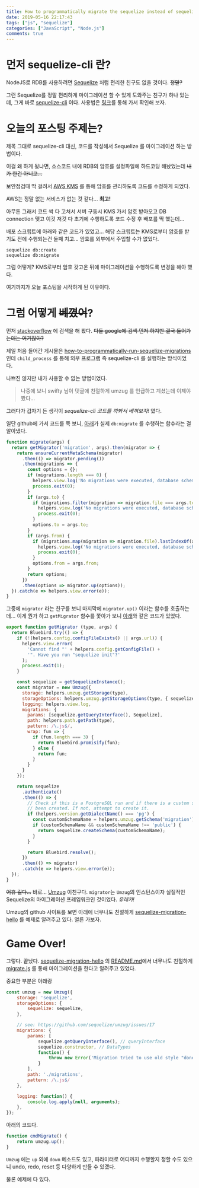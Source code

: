 ```yaml
---
title: How to programmatically migrate the sequelize instead of sequelize-cli
date: 2019-05-16 22:17:43
tags: ["js", "sequelize"]
categories: ["JavaScript", "Node.js"]
comments: true
---
```


# 먼저 sequelize-cli 란?

NodeJS로 RDB를 사용하려면 [Sequelize](http://docs.sequelizejs.com/) 처럼 편리한 친구도 없을 것이다. ~~정말?~~

그런 Sequelize를 정말 편리하게 마이그레이션 할 수 있게 도와주는 친구가 하나 있는데, 그게 바로 [sequelize-cli](https://github.com/sequelize/cli) 이다. 사용법은 [링크](http://docs.sequelizejs.com/manual/migrations.html)를 통해 가서 확인해 보자.



# 오늘의 포스팅 주제는?

제목 그대로 sequelize-cli 대신, 코드를 작성해서 Sequelize 를 마이그레이션 하는 방법이다.

이걸 왜 하게 됬냐면, 소스코드 내에 RDB의 암호를 설정파일에 하드코딩 해놨었는데 ~~내가 한건 아니고...~~

보안점검때 딱 걸려서 [AWS KMS](https://aws.amazon.com/ko/kms/) 를 통해 암호를 관리하도록 코드를 수정하게 되었다.

AWS는 정말 없는 서비스가 없는 것 같다... **최고!**

아무튼 그래서 코드 싹 다 고쳐서 서버 구동시 KMS 가서 암호 받아오고 DB connection 맺고 이것 저것 다 초기에 수행하도록 코드 수정 후 배포를 딱 했는데...

배포 스크립트에 아래와 같은 코드가 있었고... 해당 스크립트는 KMS로부터 암호를 받기도 전에 수행되는건 둘째 치고... 암호를 외부에서 주입할 수가 없었다.

```
sequelize db:create
sequelize db:migrate
```

그럼 어떻게? KMS로부터 암호 갖고온 뒤에 마이그레이션을 수행하도록 변경을 해야 했다.

여기까지가 오늘 포스팅을 시작하게 된 이유이다.


# 그럼 어떻게 ~~베꼈어~~?

먼저 [stackoverflow](https://stackoverflow.com/) 에 검색을 해 봤다. ~~다들 google에 검색 먼저 하지만 결국 들어가는데는 여기잖아?~~

제일 처음 들어간 게시물은 [how-to-programmatically-run-sequelize-migrations](https://stackoverflow.com/questions/30848530/how-to-programmatically-run-sequelize-migrations) 인데 `child_process` 를 통해 외부 프로그램 즉 sequelize-cli 를 실행하는 방식이었다.

나쁘진 않지만 내가 사용할 수 없는 방법이었다.

> 나중에 보니 swifty 님이 댓글에 친절하게 umzug 를 언급하고 계셨는데 이제야 봤다...

그러다가 갑자기 든 생각이 *sequelize-cli 코드를 까봐서 베껴보자!* 였다.

일단 github에 가서 코드를 쭉 보니, [아래](https://github.com/sequelize/cli/blob/master/src/commands/migrate.js#L39)가 실제 `db:migrate` 를 수행하는 함수라는 걸 알아냈다. 

```javascript
function migrate(args) {
  return getMigrator('migration', args).then(migrator => {
    return ensureCurrentMetaSchema(migrator)
      .then(() => migrator.pending())
      .then(migrations => {
        const options = {};
        if (migrations.length === 0) {
          helpers.view.log('No migrations were executed, database schema was already up to date.');
          process.exit(0);
        }
        if (args.to) {
          if (migrations.filter(migration => migration.file === args.to).length === 0) {
            helpers.view.log('No migrations were executed, database schema was already up to date.');
            process.exit(0);
          }
          options.to = args.to;
        }
        if (args.from) {
          if (migrations.map(migration => migration.file).lastIndexOf(args.from) === -1) {
            helpers.view.log('No migrations were executed, database schema was already up to date.');
            process.exit(0);
          }
          options.from = args.from;
        }
        return options;
      })
      .then(options => migrator.up(options));
  }).catch(e => helpers.view.error(e));
}
```

그중에 `migrator` 라는 친구를 보니 마지막에 `migrator.up()` 이라는 함수를 호출하는데... 이게 뭔가 하고 `getMigrator` 함수를 쫓아가 보니 [아래](https://github.com/sequelize/cli/blob/master/src/core/migrator.js#L33)와 같은 코드가 있었다.

```javascript
export function getMigrator (type, args) {
  return Bluebird.try(() => {
    if (!(helpers.config.configFileExists() || args.url)) {
      helpers.view.error(
        'Cannot find "' + helpers.config.getConfigFile() +
        '". Have you run "sequelize init"?'
      );
      process.exit(1);
    }

    const sequelize = getSequelizeInstance();
    const migrator = new Umzug({
      storage: helpers.umzug.getStorage(type),
      storageOptions: helpers.umzug.getStorageOptions(type, { sequelize }),
      logging: helpers.view.log,
      migrations: {
        params: [sequelize.getQueryInterface(), Sequelize],
        path: helpers.path.getPath(type),
        pattern: /\.js$/,
        wrap: fun => {
          if (fun.length === 3) {
            return Bluebird.promisify(fun);
          } else {
            return fun;
          }
        }
      }
    });

    return sequelize
      .authenticate()
      .then(() => {
        // Check if this is a PostgreSQL run and if there is a custom schema specified, and if there is, check if it's
        // been created. If not, attempt to create it.
        if (helpers.version.getDialectName() === 'pg') {
          const customSchemaName = helpers.umzug.getSchema('migration');
          if (customSchemaName && customSchemaName !== 'public') {
            return sequelize.createSchema(customSchemaName);
          }
        }

        return Bluebird.resolve();
      })
      .then(() => migrator)
      .catch(e => helpers.view.error(e));
  });
}
```

~~어휴 길다...~~ 바로... [Umzug](https://github.com/sequelize/umzug) 이친구다. `migrator`는 `Umzug`의 인스턴스이자 실질적인 Sequelize의 마이그레이션 프레임워크인 것이었다. *유레카!*

Umzug의 github 사이트를 보면 아래에 너무나도 친절하게 [sequelize-migration-hello](https://github.com/abelnation/sequelize-migration-hello) 를 예제로 알려주고 있다. 얼른 가보자.

# Game Over!

그렇다. 끝났다. [sequelize-migration-hello](https://github.com/abelnation/sequelize-migration-hello) 의 [README.md](https://github.com/abelnation/sequelize-migration-hello/blob/master/README.md)에서 너무나도 친절하게 [migrate.js](https://github.com/abelnation/sequelize-migration-hello/blob/master/migrate.js) 를 통해 마이그레이션을 한다고 알려주고 있었다.

중요한 부분은 아래랑

```javascript
const umzug = new Umzug({
    storage: 'sequelize',
    storageOptions: {
        sequelize: sequelize,
    },

    // see: https://github.com/sequelize/umzug/issues/17
    migrations: {
        params: [
            sequelize.getQueryInterface(), // queryInterface
            sequelize.constructor, // DataTypes
            function() {
                throw new Error('Migration tried to use old style "done" callback. Please upgrade to "umzug" and return a promise instead.');
            }
        ],
        path: './migrations',
        pattern: /\.js$/
    },

    logging: function() {
        console.log.apply(null, arguments);
    },
});
```

아래의 코드다.

```javascript
function cmdMigrate() {
    return umzug.up();
}
```

`Umzug` 에는 `up` 외에 `down` 메소드도 있고, 파라미터로 어디까지 수행할지 정할 수도 있으니 undo, redo, reset 등 다양하게 만들 수 있겠다.

물론 예제에 다 있다.